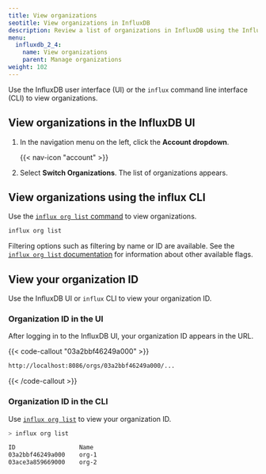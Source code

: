 ```yaml
---
title: View organizations
seotitle: View organizations in InfluxDB
description: Review a list of organizations in InfluxDB using the InfluxDB UI or the influx CLI.
menu:
  influxdb_2_4:
    name: View organizations
    parent: Manage organizations
weight: 102
---
```


Use the InfluxDB user interface (UI) or the `influx` command line interface (CLI)
to view organizations.

## View organizations in the InfluxDB UI

1. In the navigation menu on the left, click the **Account dropdown**.

    {{< nav-icon "account" >}}

2. Select **Switch Organizations**. The list of organizations appears.

## View organizations using the influx CLI

Use the [`influx org list` command](/influxdb/v2.4/reference/cli/influx/org/list)
to view organizations.

```sh
influx org list
```

Filtering options such as filtering by name or ID are available.
See the [`influx org list` documentation](/influxdb/v2.4/reference/cli/influx/org/list)
for information about other available flags.

## View your organization ID

Use the InfluxDB UI or `influx` CLI to view your organization ID.

### Organization ID in the UI

After logging in to the InfluxDB UI, your organization ID appears in the URL.

{{< code-callout "03a2bbf46249a000" >}}
```sh
http://localhost:8086/orgs/03a2bbf46249a000/...
```
{{< /code-callout >}}


### Organization ID in the CLI

Use [`influx org list`](#view-organizations-using-the-influx-cli) to view your organization ID.

```sh
> influx org list

ID                  Name
03a2bbf46249a000    org-1
03ace3a859669000    org-2
```
